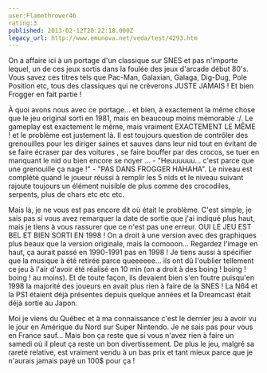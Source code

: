 ```yaml
---
user:Flamethrower46
rating:3
published: 2013-02-12T20:22:18.000Z
legacy_url: http://www.emunova.net/veda/test/4293.htm
---
```

On a affaire ici à un portage d'un classique sur SNES et pas n'importe lequel, un de ces jeux sortis dans la foulée des jeux d'arcade début 80's. Vous savez ces titres tels que Pac-Man, Galaxian, Galaga, Dig-Dug, Pole Position etc, tous des classiques qui ne crèverons JUSTE JAMAIS ! Et bien Frogger en fait partie !  

  

À quoi avons nous avec ce portage... et bien, à exactement la même chose que le jeu original sorti en 1981, mais en beaucoup moins mémorable :/. Le gameplay est exactement le même, mais vraiment EXACTEMENT LE MÊME ! et le problème est justement là. Il est toujours question de contrôler des grenouilles pour les diriger saines et sauves dans leur nid tout en évitant de se faire écraser par des voitures , se faire bouffer par des crocos, se tuer en manquant le nid ou bien encore se noyer ... - "Heuuuuuu... c'est parce que une grenouille ça nage !" - "PAS DANS FROGGER HAHAHA". Le niveau est complété quand le joueur réussi à remplir les 5 nids et le niveau suivant rajoute toujours un élément nuisible de plus comme des crocodiles, serpents, plus de chars etc etc etc.  

  

Mais là, je ne vous est pas encore dit où était le problème. C'est simple, je sais pas si vous avez remarquer la date de sortie que j'ai indiqué plus haut, mais je tiens à vous rassurer que ce n'est pas une erreur. OUI LE JEU EST BEL ET BIEN SORTI EN 1998 ! On a droit à une version avec des graphiques plus beaux que la version originale, mais la comooon... Regardez l'image en haut, ça aurait passé en 1990-1991 pas en 1998 ! Je tiens aussi à spécifier que la musique à été retirée parce queeeeee... ils ont dû l'oublier tellement ce jeu à l'air d'avoir été réalisé en 10 min (on a droit à des boing ! boing ! boing ! au moins). Et de toute façon, ils devaient bien s'en foutre puisqu'en 1998 la majorité des joueurs en avait plus rien à faire de la SNES ! La N64 et la PS1 étaient déjà présentes depuis quelque années et la Dreamcast était déjà sortie au Japon.  

  

Moi je viens du Québec et à ma connaissance c'est le dernier jeu à avoir vu le jour en Amérique du Nord sur Super Nintendo. Je ne sais pas pour vous en France sauf... Mais bon ça reste que si vous n'avez rien à faire un samedi où il pleut ça reste un bon divertissement. De plus le jeu, malgré sa rareté relative, est vraiment vendu à un bas prix et tant mieux parce que je n'aurais jamais payé un 100$ pour ça !